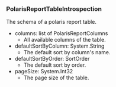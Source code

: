 ### PolarisReportTableIntrospection
The schema of a polaris report table.

- columns: list of PolarisReportColumns
  - All available columns of the table.
- defaultSortByColumn: System.String
  - The default sort by column's name.
- defaultSortByOrder: SortOrder
  - The default sort by order.
- pageSize: System.Int32
  - The page size of the table.
